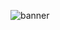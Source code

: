 ![banner](https://user-images.githubusercontent.com/59238070/194098589-eb4c526f-f52a-4dd4-acf4-9fa23058e2fb.png)

